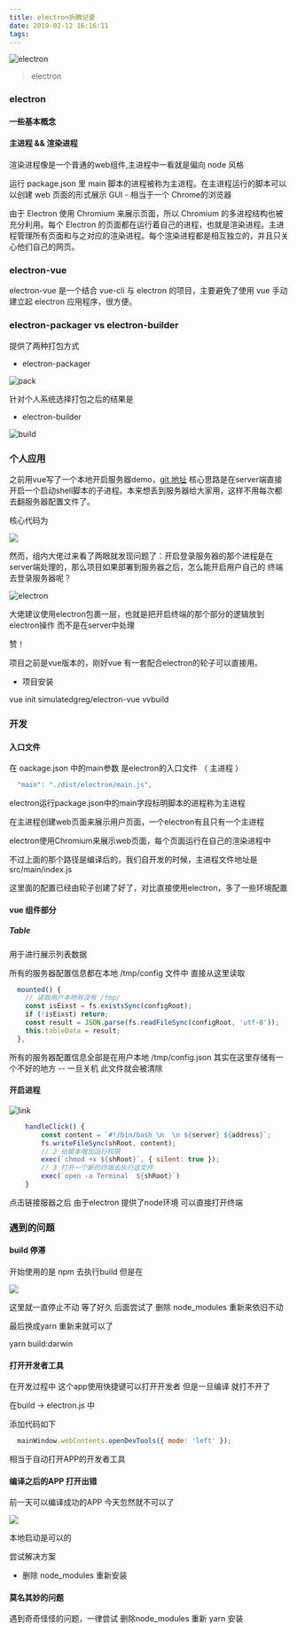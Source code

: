 ```yaml
---
title: electron折腾记录
date: 2019-02-12 16:16:11
tags:
---
```


![electron](https://user-gold-cdn.xitu.io/2019/2/12/168e0ca57656a566?w=1556&h=732&f=png&s=242686)

<!-- More -->

> electron


### electron

#### 一些基本概念

#### 主进程 && 渲染进程

渲染进程像是一个普通的web组件,主进程中一看就是偏向 node 风格

运行 package.json 里 main 脚本的进程被称为主进程。在主进程运行的脚本可以以创建 web 页面的形式展示 GUI - 相当于一个 Chrome的浏览器

由于 Electron 使用 Chromium 来展示页面，所以 Chromium 的多进程结构也被充分利用。每个 Electron 的页面都在运行着自己的进程，也就是渲染进程。主进程管理所有页面和与之对应的渲染进程。每个渲染进程都是相互独立的，并且只关心他们自己的网页。

### electron-vue 

electron-vue  是一个结合 vue-cli 与 electron 的项目，主要避免了使用 vue 手动建立起 electron 应用程序，很方便。

### electron-packager vs electron-builder

提供了两种打包方式

* electron-packager

![pack](https://user-gold-cdn.xitu.io/2019/3/1/16937ea5221f9ae7?w=1746&h=868&f=png&s=256326)

针对个人系统选择打包之后的结果是


* electron-builder

![build](https://user-gold-cdn.xitu.io/2019/3/1/16937ec93bd86a85?w=1714&h=728&f=png&s=196330)


### 个人应用

之前用vue写了一个本地开启服务器demo，[git 地址](https://github.com/mengxxSELF/vue-link)  核心思路是在server端直接开启一个启动shell脚本的子进程。本来想丢到服务器给大家用，这样不用每次都去翻服务器配置文件了。

核心代码为

![](https://user-gold-cdn.xitu.io/2019/1/31/168a2f22a898a688?w=1050&h=1324&f=png&s=243579)

然而，组内大佬过来看了两眼就发现问题了：开启登录服务器的那个进程是在server端处理的，那么项目如果部署到服务器之后，怎么能开启用户自己的 终端去登录服务器呢？

![electron](https://user-gold-cdn.xitu.io/2019/1/31/168a2ef8a7ec4f42?w=189&h=172&f=png&s=54222)

大佬建议使用electron包裹一层，也就是把开启终端的那个部分的逻辑放到electron操作 而不是在server中处理

赞！

项目之前是vue版本的，刚好vue 有一套配合electron的轮子可以直接用。


* 项目安装

vue init simulatedgreg/electron-vue vvbuild

### 开发

#### 入口文件

在 oackage.json 中的main参数 是electron的入口文件 （ 主进程 ） 

```js
  "main": "./dist/electron/main.js",
```

electron运行package.json中的main字段标明脚本的进程称为主进程

在主进程创建web页面来展示用户页面，一个electron有且只有一个主进程

electron使用Chromium来展示web页面，每个页面运行在自己的渲染进程中

不过上面的那个路径是编译后的，我们自开发的时候，主进程文件地址是 src/main/index.js

这里面的配置已经由轮子创建了好了，对比直接使用electron，多了一些环境配置

#### vue 组件部分

##### Table

用于进行展示列表数据

所有的服务器配置信息都在本地 /tmp/config 文件中 直接从这里读取

```js
  mounted() {
    // 读取用户本地有没有 /tmp/
    const isEixst = fs.existsSync(configRoot);
    if (!isEixst) return;
    const result = JSON.parse(fs.readFileSync(configRoot, 'utf-8'));
    this.tableData = result;
  },
```
所有的服务器配置信息全部是在用户本地 /tmp/config.json  其实在这里存储有一个不好的地方 -- 一旦关机 此文件就会被清除

#### 开启进程


![link](https://user-gold-cdn.xitu.io/2019/2/1/168a78ccc529b72a?w=1096&h=120&f=png&s=13034)

```js
    handleClick() {
        const content = `#!/bin/bash \n  \n ${server} ${address}`;
        fs.writeFileSync(shRoot, content);
        // 2 给脚本增加运行权限
        exec(`chmod +x ${shRoot}`, { silent: true });
        // 3 打开一个新的终端去执行这文件
        exec(`open -a Terminal  ${shRoot}`)
    }    
```

点击链接服器之后  由于electron 提供了node环境 可以直接打开终端


### 遇到的问题

#### build 停滞

开始使用的是 npm 去执行build 但是在 

![](https://user-gold-cdn.xitu.io/2019/1/22/1687575fa826f103?w=1291&h=115&f=png&s=23819)

这里就一直停止不动 等了好久 后面尝试了 删除 node_modules 重新来依旧不动

最后换成yarn 重新来就可以了

yarn build:darwin


#### 打开开发者工具

在开发过程中 这个app使用快捷键可以打开开发者 但是一旦编译 就打不开了

在build -> electron.js 中

添加代码如下

```js
  mainWindow.webContents.openDevTools({ mode: 'left' });
```
相当于自动打开APP的开发者工具

#### 编译之后的APP 打开出错

前一天可以编译成功的APP 今天忽然就不可以了

![](https://user-gold-cdn.xitu.io/2019/1/22/16874ece27f3f6d9?w=774&h=638&f=png&s=210608)

本地启动是可以的

尝试解决方案

* 删除 node_modules 重新安装

#### 莫名其妙的问题

遇到奇奇怪怪的问题，一律尝试 删除node_modules 重新 yarn 安装